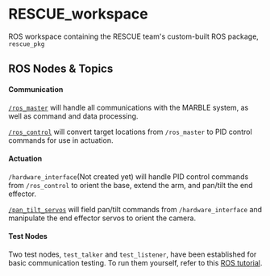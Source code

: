 # RESCUE_workspace
ROS workspace containing the RESCUE team's custom-built ROS package, `rescue_pkg`

## ROS Nodes & Topics

#### Communication

[`/ros_master`](https://github.com/Team-RESCUE/RESCUE_workspace/blob/main/rescue_ws/src/rescue_pkg_noetic/src/ros_master.cpp) will handle all communications with the MARBLE system, as well as command and data processing. 

[`/ros_control`](https://github.com/Team-RESCUE/RESCUE_workspace/blob/main/rescue_ws/src/rescue_pkg_noetic/src/ros_control.cpp) will convert target locations from `/ros_master` to PID control commands for use in actuation.

#### Actuation

`/hardware_interface`(Not created yet) will handle PID control commands from `/ros_control` to orient the base, extend the arm, and pan/tilt the end effector. 

[`/pan_tilt_servos`](https://github.com/Team-RESCUE/RESCUE_workspace/blob/main/rescue_ws/src/rescue_pkg_noetic/src/pan_tilt_servos.cpp) will field pan/tilt commands from `/hardware_interface` and manipulate the end effector servos to orient the camera.

#### Test Nodes
Two test nodes, `test_talker` and `test_listener`, have been established for basic communication testing. To run them yourself, refer to this [ROS tutorial](https://wiki.ros.org/ROS/Tutorials/ExaminingPublisherSubscriber).


